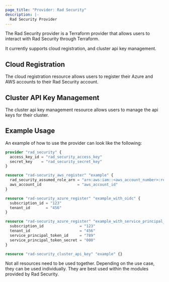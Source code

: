 ```yaml
---
page_title: "Provider: Rad Security"
description: |-
  Rad Security Provider
---
```


The Rad Security provider is a Terraform provider that allows users to interact with Rad Security through Terraform.

It currently supports cloud registration, and cluster api key management.

## Cloud Registration

The cloud registration resource allows users to register their Azure and AWS accounts to their Rad Security account.

## Cluster API Key Management

The cluster api key management resource allows users to manage the api keys for their cluster.

## Example Usage

An example of how to use the provider can look like the following:

```terraform
provider "rad_security" {
  access_key_id = "rad_security_access_key"
  secret_key    = "rad_security_secret_key"
}

resource "rad-security_aws_register" "example" {
  rad_security_assumed_role_arn = "arn:aws:iam::<aws_account_number>:role/rad-security-connector"
  aws_account_id                = "aws_account_id"
}

resource "rad-security_azure_register" "example_with_oidc" {
  subscription_id = "123"
  tenant_id       = "456"
}

resource "rad-security_azure_register" "example_with_service_principal_id_and_secret" {
  subscription_id                = "123"
  tenant_id                      = "456"
  service_principal_token_id     = "789"
  service_principal_token_secret = "000"
}

resource "rad-security_cluster_api_key" "example" {}
```

Not all resources need to be used together. Depending on the use case, they can be used individually. They are best used within the modules provided by Rad Security.

